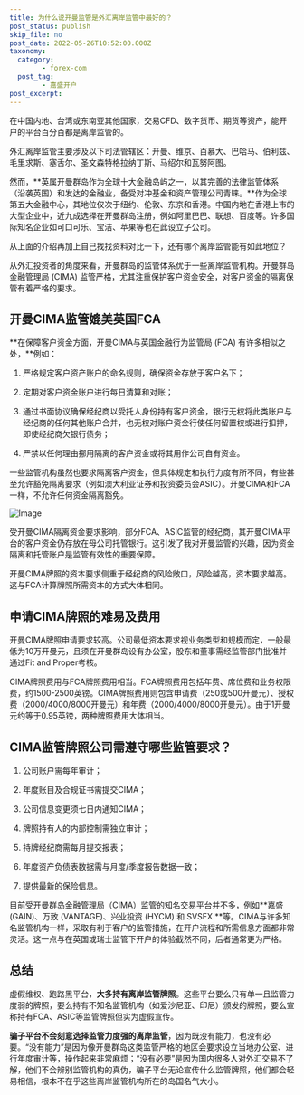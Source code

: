 ```yaml
---
title: 为什么说开曼监管是外汇离岸监管中最好的？
post_status: publish
skip_file: no
post_date: 2022-05-26T10:52:00.000Z
taxonomy:
  category:
        - forex-com
  post_tag:
        - 嘉盛开户
post_excerpt: 
---
```

在中国内地、台湾或东南亚其他国家，交易CFD、数字货币、期货等资产，能开户的平台百分百都是离岸监管的。

外汇离岸监管主要涉及以下司法管辖区：开曼、维京、百慕大、巴哈马、伯利兹、毛里求斯、塞舌尔、圣文森特格拉纳丁斯、马绍尔和瓦努阿图。

然而，**英属开曼群岛作为全球十大金融岛屿之一，以其完善的法律监管体系（沿袭英国）和发达的金融业，备受对冲基金和资产管理公司青睐。**作为全球第五大金融中心，其地位仅次于纽约、伦敦、东京和香港。中国内地在香港上市的大型企业中，近九成选择在开曼群岛注册，例如阿里巴巴、联想、百度等。许多国际知名企业如可口可乐、宝洁、苹果等也在此设立子公司。

从上面的介绍再加上自己找找资料对比一下，还有哪个离岸监管能有如此地位？

从外汇投资者的角度来看，开曼群岛的监管体系优于一些离岸监管机构。开曼群岛金融管理局 (CIMA) 监管严格，尤其注重保护客户资金安全，对客户资金的隔离保管有着严格的要求。

## 开曼CIMA监管媲美英国FCA

**在保障客户资金方面，开曼CIMA与英国金融行为监管局 (FCA) 有许多相似之处，**例如：

1. 严格规定客户资产账户的命名规则，确保资金存放于客户名下；

1. 定期对客户资金账户进行每日清算和对账；

1. 通过书面协议确保经纪商以受托人身份持有客户资金，银行无权将此类账户与经纪商的任何其他账户合并，也无权对账户资金行使任何留置权或进行扣押，即使经纪商欠银行债务；

1. 严禁以任何理由挪用隔离的客户资金或将其用作公司自有资金。

一些监管机构虽然也要求隔离客户资金，但具体规定和执行力度有所不同，有些甚至允许豁免隔离要求（例如澳大利亚证券和投资委员会ASIC）。开曼CIMA和FCA一样，不允许任何资金隔离豁免。

![Image](https://prod-files-secure.s3.us-west-2.amazonaws.com/39ed1227-6d7d-4570-be36-9ccd4a2c4241/bd849744-3fcb-4a37-8312-357962c8f065/image.png?X-Amz-Algorithm=AWS4-HMAC-SHA256&X-Amz-Content-Sha256=UNSIGNED-PAYLOAD&X-Amz-Credential=ASIAZI2LB466TZCPKAMG%2F20250318%2Fus-west-2%2Fs3%2Faws4_request&X-Amz-Date=20250318T101336Z&X-Amz-Expires=3600&X-Amz-Security-Token=IQoJb3JpZ2luX2VjEAIaCXVzLXdlc3QtMiJHMEUCIAFhk5bvXQ5VSfQxwdtBE4R5JQ5kW6PQ%2FPhJyhlYsnU9AiEAggMonN4G84aiHNFHaRyllINTxq3Av4edS8pPp2htikEq%2FwMIWhAAGgw2Mzc0MjMxODM4MDUiDN1rc9t9CCqvC%2BXR4CrcA837LIPE7nzySIOYb17mClLsIijpfDRhTeO%2BvBYQWazWvM4ak%2Fj6IfrgknKl%2FIZZCD8NHh1U2pOCffs2qbLZo3orJH%2BvKnjKbGloHiaN%2BOBpqFXO0zjn70s%2BJrgVbdP4BhIvJmcCf%2B1sMxoZjnHjxXyPzRf49qh6IRF82xO5c7XANgHR5OOn7GhQRrwXAD5mnPs1SrkBlQQFEEJSb86GSgLpjLQWf58TEsVYUAIMGTKD14dwbSymt0zGlnYRu1QuDjR%2BVKW%2BdtwGwqaD%2F8VQ34E48f7fvm%2FhM9F%2BVEPxIytB24w%2FcjbNTw%2FdgzBbiFt%2Fm0QJxsAf1MBnAaRNrrH%2B9UdjQSeZrJ%2FIGwTlY70JsivGyK630AWg%2F4tGWafgeRkVMSdEJCsYhTLMQhkug%2BNvHtT7vZZU8yQQfT9SFGZOH6ZRVSo%2B8b8TTiv3QpCK4T%2FL5BLB8lmCiifMcHQVsR5cUniiObnFqHsObZXj2eQugszl4eehNC%2BqUexkD5A6NEt3i8PJ5uQmLJiLW6Wp%2FbQjhCnoShaOR91ZE7eswI%2BT7u9NyLV5%2FjK80xtoJFYcPeEfzE8WWhU0Kcp2XR%2BKdyYEka%2BedQkA2qumwcBuYAT4b9hEJEKbmxCej2d7FMxwMPr05L4GOqUBjGuTtCifomlrUmIVYAg65tgPWSmjFR1ufswNxIVdLyFU918k7uVU4b3M10iuNC4QPyb1ZeNaDhIOLeNh8Dl7ayivi26%2F84aZr3chbW1WRF8yJRVasSZvwg6YIM71z1nP8fCpVo0R9ydfhReo6ciYyhn1Vgp1G%2FXRiR7ZzcuSXBGJZwDYiSXgX%2BSLXz94%2BmQvhUujCqQSRG2nab5v5cqcsb%2FoC0Tg&X-Amz-Signature=f1de00e207e1b14e04c5d8b296cf25ae79b840e119ce8e80199c9ecdafc13ec3&X-Amz-SignedHeaders=host&x-id=GetObject)

受开曼CIMA隔离资金要求影响，部分FCA、ASIC监管的经纪商，其开曼CIMA平台的客户资金仍存放在母公司托管银行。这引发了我对开曼监管的兴趣，因为资金隔离和托管账户是监管有效性的重要保障。

开曼CIMA牌照的资本要求侧重于经纪商的风险敞口，风险越高，资本要求越高。这与FCA计算牌照所需资本的方式大体相同。

## **申请CIMA牌照的难易及费用**

开曼CIMA牌照申请要求较高。公司最低资本要求视业务类型和规模而定，一般最低为10万开曼元，且须在开曼群岛设有办公室，股东和董事需经监管部门批准并通过Fit and Proper考核。

CIMA牌照费用与FCA牌照费用相当。FCA牌照费用包括年费、席位费和业务权限费，约1500-2500英镑。CIMA牌照费用则包含申请费（250或500开曼元）、授权费（2000/4000/8000开曼元）和年费（2000/4000/8000开曼元）。由于1开曼元约等于0.95英镑，两种牌照费用大体相当。

## CIMA监管牌照公司需遵守哪些监管要求？

1. 公司账户需每年审计；

1. 年度账目及合规证书需提交CIMA；

1. 公司信息变更须七日内通知CIMA；

1. 牌照持有人的内部控制需独立审计；

1. 持牌经纪商需每月提交报表；

1. 年度资产负债表数据需与月度/季度报告数据一致；

1. 提供最新的保险信息。

目前受开曼群岛金融管理局（CIMA）监管的知名交易平台并不多，例如**嘉盛 (GAIN)、万致 (VANTAGE)、兴业投资 (HYCM) 和 SVSFX **等。CIMA与许多知名监管机构一样，采取有利于客户的监管措施，在开户流程和所需信息方面都非常灵活。这一点与在英国或瑞士监管下开户的体验截然不同，后者通常更为严格。

## 总结

虚假维权、跑路黑平台，**大多持有离岸监管牌照**。这些平台要么只有单一且监管力度弱的牌照，要么持有不知名监管机构（如爱沙尼亚、印尼）颁发的牌照，要么宣称持有FCA、ASIC等监管牌照但实为虚假宣传。

**骗子平台不会刻意选择监管力度强的离岸监管**，因为既没有能力，也没有必要。“没有能力”是因为像开曼群岛这类监管严格的地区会要求设立当地办公室、进行年度审计等，操作起来非常麻烦；“没有必要”是因为国内很多人对外汇交易不了解，他们不会辨别监管机构的真伪，骗子平台无论宣传什么监管牌照，他们都会轻易相信，根本不在乎这些离岸监管机构所在的岛国名气大小。